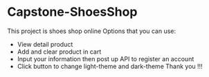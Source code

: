 # Capstone-ShoesShop
This project is shoes shop online
Options that you can use:
- View detail product
- Add and clear product in cart
- Input your information then post up API to register an account
- Click button to change light-theme and dark-theme
  Thank you !!!
